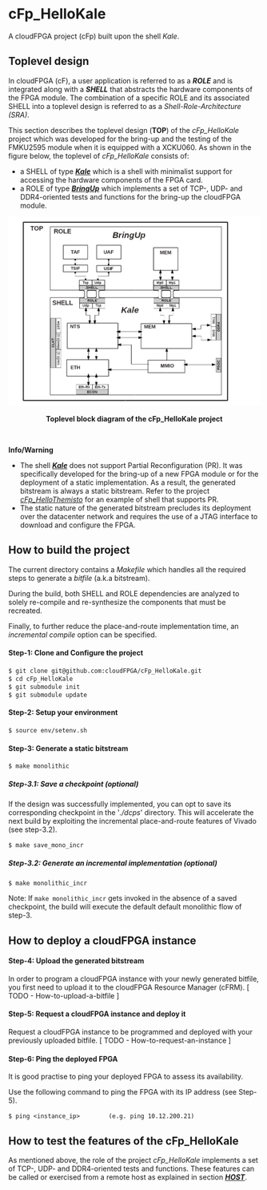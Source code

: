 # cFp_HelloKale

A cloudFPGA project (cFp) built upon the shell _Kale_. 

## Toplevel design
In cloudFPGA (cF), a user application is referred to as a **_ROLE_** and is integrated 
along with a **_SHELL_** that abstracts the hardware components of the FPGA module. 
The combination of a specific ROLE and its associated SHELL into a toplevel design is
referred to as a _Shell-Role-Architecture (SRA)_. 

This section describes the toplevel design (**TOP**) of the _cFp_HelloKale_ project which 
was developed for the bring-up and the testing of the FMKU2595 module when it is equipped 
with a XCKU060. 
As shown in the figure below, the toplevel of _cFp_HelloKale_ consists of:
  - a SHELL of type [_**Kale**_](https://github.com/cloudFPGA/cFDK/blob/master/DOC/Kale.md) 
  which is a shell with minimalist support for accessing the hardware components of the 
  FPGA card. 
  - a ROLE of type [_**BringUp**_](./DOC/BringUpRole.md) which implements a set of TCP-, 
  UDP- and DDR4-oriented tests and functions for the bring-up the cloudFPGA module.

![Block diagram of the BringUpTop](./DOC/imgs/Fig-TOP-BringUp.png#center)
<p align="center"><b>Toplevel block diagram of the cFp_HelloKale project</b></p>
<br>

**Info/Warning**
  - The shell [_**Kale**_](https://github.com/cloudFPGA/cFDK/blob/master/DOC/Kale.md) does 
  not support Partial Reconfiguration (PR). 
  It was specifically developed for the bring-up of a new FPGA module or for the deployment 
  of a static implementation. As a result, the generated bitstream is always a static 
  bitstream. 
  Refer to the project [_cFp_HelloThemisto_](https://github.com/cloudFPGA/cFp_HelloThemisto) 
  for an example of shell that supports PR.
  - The static nature of the generated bitstream precludes its deployment over the 
  datacenter network and requires the use of a JTAG interface to download and configure 
  the FPGA.

## How to build the project

The current directory contains a _Makefile_ which handles all the required steps to generate 
a _bitfile_ (a.k.a bitstream). 

During the build, both SHELL and ROLE dependencies are analyzed to solely re-compile and 
re-synthesize the components that must be recreated.
 
Finally, to further reduce the place-and-route implementation time, an _incremental compile_ 
option can be specified.

#### Step-1: Clone and Configure the project
```
$ git clone git@github.com:cloudFPGA/cFp_HelloKale.git
$ cd cFp_HelloKale
$ git submodule init
$ git submodule update
```
#### Step-2: Setup your environment
```
$ source env/setenv.sh
```
#### Step-3: Generate a static bitstream 
```
$ make monolithic
```
##### Step-3.1: Save a checkpoint (optional)
If the design was successfully implemented, you can opt to save its corresponding 
checkpoint in the '_./dcps_' directory. This will accelerate the next build by exploiting 
the incremental place-and-route features of Vivado (see step-3.2).
```
$ make save_mono_incr
``` 
##### Step-3.2: Generate an incremental implementation (optional)
```
$ make monolithic_incr
```
Note: If ```make monolithic_incr``` gets invoked in the absence of a saved checkpoint, 
the build will execute the default default monolithic flow of step-3. 

## How to deploy a cloudFPGA instance

#### Step-4: Upload the generated bitstream
In order to program a cloudFPGA instance with your newly generated bitfile, you first 
need to upload it to the cloudFPGA Resource Manager (cFRM).
[ TODO - How-to-upload-a-bitfile ]
 
#### Step-5: Request a cloudFPGA instance and deploy it
Request a cloudFPGA instance to be programmed and deployed with your previously uploaded 
bitfile.
[ TODO - How-to-request-an-instance ]

#### Step-6: Ping the deployed FPGA
It is good practise to ping your deployed FPGA to assess its availability.

Use the following command to ping the FPGA with its IP address (see Step-5).
```
$ ping <instance_ip>        (e.g. ping 10.12.200.21)
```

## How to test the features of the cFp_HelloKale
As mentioned above, the role of the project _cFp_HelloKale_ implements a set of TCP-, UDP- 
and DDR4-oriented tests and functions. These features can be called or exercised from a 
remote host as explained in section [_**HOST**_](./HOST/README.md). 